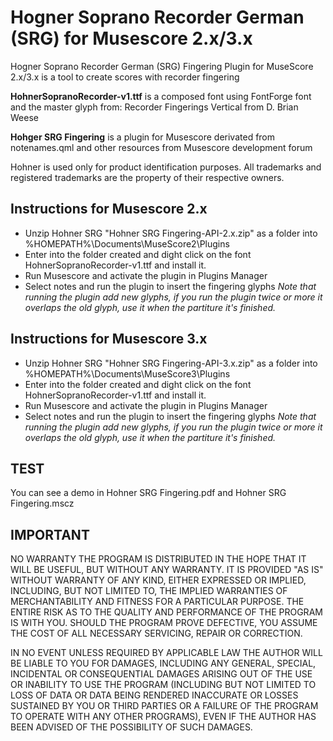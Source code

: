 # Hogner Soprano Recorder German (SRG) for Musescore 2.x/3.x
Hogner Soprano Recorder German (SRG) Fingering Plugin for MuseScore 2.x/3.x is a tool to create scores with recorder fingering

**HohnerSopranoRecorder-v1.ttf** is a composed font using FontForge font and the master glyph from:
Recorder Fingerings Vertical from D. Brian Weese

**Hohger SRG Fingering** is a plugin for Musescore derivated from notenames.qml and other resources from Musescore
development forum

Hohner is used only for product identification purposes.
All trademarks and registered trademarks are the property of their respective owners.

## Instructions for Musescore 2.x

- Unzip Hohner SRG "Hohner SRG Fingering-API-2.x.zip" as a folder into %HOMEPATH%\Documents\MuseScore2\Plugins
- Enter into the folder created  and dight click on the font HohnerSopranoRecorder-v1.ttf and install it.
- Run Musescore and activate the plugin in Plugins Manager
- Select notes and run the plugin to insert the fingering glyphs
*Note that running the plugin add new glyphs, if you run the plugin twice or more it overlaps the old glyph, use it when the partiture it's finished.*

## Instructions for Musescore 3.x

- Unzip Hohner SRG "Hohner SRG Fingering-API-3.x.zip" as a folder into %HOMEPATH%\Documents\MuseScore3\Plugins
- Enter into the folder created  and dight click on the font HohnerSopranoRecorder-v1.ttf and install it.
- Run Musescore and activate the plugin in Plugins Manager
- Select notes and run the plugin to insert the fingering glyphs
*Note that running the plugin add new glyphs, if you run the plugin twice or more it overlaps the old glyph, use it when the partiture it's finished.*

## TEST
You can see a demo in Hohner SRG Fingering.pdf and Hohner SRG Fingering.mscz

## IMPORTANT
NO WARRANTY
THE PROGRAM IS DISTRIBUTED IN THE HOPE THAT IT WILL BE USEFUL, BUT WITHOUT ANY WARRANTY. IT IS PROVIDED "AS IS" WITHOUT WARRANTY OF ANY KIND, EITHER EXPRESSED OR IMPLIED, INCLUDING, BUT NOT LIMITED TO,
THE IMPLIED WARRANTIES OF MERCHANTABILITY AND FITNESS FOR A PARTICULAR PURPOSE. THE ENTIRE RISK AS TO THE QUALITY AND PERFORMANCE OF THE PROGRAM IS WITH YOU. SHOULD THE PROGRAM PROVE DEFECTIVE,
YOU ASSUME THE COST OF ALL NECESSARY SERVICING, REPAIR OR CORRECTION.

IN NO EVENT UNLESS REQUIRED BY APPLICABLE LAW THE AUTHOR WILL BE LIABLE TO YOU FOR DAMAGES, INCLUDING ANY GENERAL,
SPECIAL, INCIDENTAL OR CONSEQUENTIAL DAMAGES ARISING OUT OF THE USE OR INABILITY TO USE THE PROGRAM
(INCLUDING BUT NOT LIMITED TO LOSS OF DATA OR DATA BEING RENDERED INACCURATE OR LOSSES SUSTAINED BY YOU OR THIRD PARTIES
OR A FAILURE OF THE PROGRAM TO OPERATE WITH ANY OTHER PROGRAMS), EVEN IF THE AUTHOR HAS BEEN ADVISED OF THE POSSIBILITY
OF SUCH DAMAGES.
